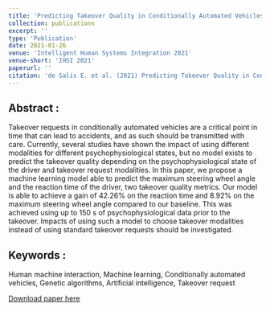 ```yaml
---
title: 'Predicting Takeover Quality in Conditionally Automated Vehicles Using Machine Learning and Genetic Algorithms'
collection: publications
excerpt: ''
type: 'Publication'
date: 2021-01-26
venue: 'Intelligent Human Systems Integration 2021'
venue-short: 'IHSI 2021'
paperurl: ''
citation: 'de Salis E. et al. (2021) Predicting Takeover Quality in Conditionally Automated Vehicles Using Machine Learning and Genetic Algorithms. In: Russo D., Ahram T., Karwowski W., Di Bucchianico G., Taiar R. (eds) Intelligent Human Systems Integration 2021. IHSI 2021. Advances in Intelligent Systems and Computing, vol 1322. Springer, Cham. https://doi.org/10.1007/978-3-030-68017-6_13'
---
```


## Abstract :
Takeover requests in conditionally automated vehicles are a critical point in time that can lead to accidents, and as such should be transmitted with care. Currently, several studies have shown the impact of using different modalities for different psychophysiological states, but no model exists to predict the takeover quality depending on the psychophysiological state of the driver and takeover request modalities. In this paper, we propose a machine learning model able to predict the maximum steering wheel angle and the reaction time of the driver, two takeover quality metrics. Our model is able to achieve a gain of 42.26% on the reaction time and 8.92% on the maximum steering wheel angle compared to our baseline. This was achieved using up to 150 s of psychophysiological data prior to the takeover. Impacts of using such a model to choose takeover modalities instead of using standard takeover requests should be investigated.

## Keywords : 
Human machine interaction, Machine learning, Conditionally automated vehicles, Genetic algorithms, Artificial intelligence, Takeover request 


[Download paper here]()